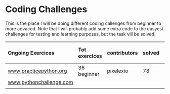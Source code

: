 # Coding Challenges

This is the place I will be doing different coding callenges from beginner to more advaced.
Note that I will probably add some extra code to the easyest challenges for testing and learning purposes, but the task vill be solved.

| Ongoing Exercices  	      | Tot exercices	| contributors	| solved 	| Unsoved  | waiting for upgrade  |
|:---	                      |:---	          |:---	          |:---	|:---	|:--                               |
| www.practicepython.org  	| 36 beginner  	| pixelexio     | 78  | 28  |  1                               |
| www.pythonchallenge.com  	|   	          |   	          |   	|   	|                                 | 
|                         	|   	          |   	          |   	|   	|                                  |   

